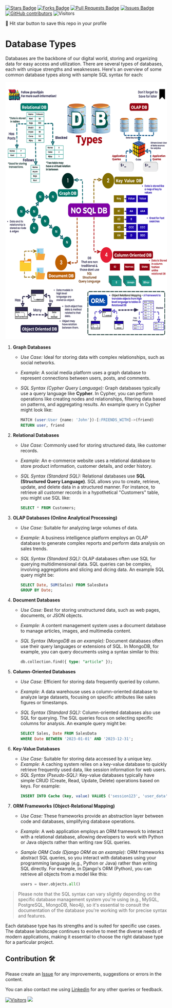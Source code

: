 <a href="https://github.com/drshahizan/BDM/stargazers"><img src="https://img.shields.io/github/stars/drshahizan/BDM" alt="Stars Badge"/></a>
<a href="https://github.com/drshahizan/BDM/network/members"><img src="https://img.shields.io/github/forks/drshahizan/BDM" alt="Forks Badge"/></a>
<a href="https://github.com/drshahizan/BDM/pulls"><img src="https://img.shields.io/github/issues-pr/drshahizan/BDM" alt="Pull Requests Badge"/></a>
<a href="https://github.com/drshahizan/BDM"><img src="https://img.shields.io/github/issues/drshahizan/BDM" alt="Issues Badge"/></a>
<a href="https://github.com/drshahizan/BDM/graphs/contributors"><img alt="GitHub contributors" src="https://img.shields.io/github/contributors/drshahizan/BDM?color=2b9348"></a>
![Visitors](https://api.visitorbadge.io/api/visitors?path=https%3A%2F%2Fgithub.com%2Fdrshahizan%2BDM&labelColor=%23d9e3f0&countColor=%23697689&style=flat)

🌟 Hit star button to save this repo in your profile

# Database Types

Databases are the backbone of our digital world, storing and organizing data for easy access and utilization. There are several types of databases, each with unique strengths and weaknesses. Here's an overview of some common database types along with sample SQL syntax for each:

<p align="center">
<img src="../images/Db.gif"  height="800" />
</p>

1. **Graph Databases**
    - *Use Case:* Ideal for storing data with complex relationships, such as social networks.
    - *Example:* A social media platform uses a graph database to represent connections between users, posts, and comments.
    - *SQL Syntax (Cypher Query Language):*
      Graph databases typically use a query language like **Cypher**. In Cypher, you can perform operations like creating nodes and relationships, filtering data based on patterns, and aggregating results. An example query in Cypher might look like:

    
        ```sql
        MATCH (user:User {name: 'John'})-[:FRIENDS_WITH]->(friend)
        RETURN user, friend
        ```

2. **Relational Databases**
    - *Use Case:* Commonly used for storing structured data, like customer records.
    - *Example:* An e-commerce website uses a relational database to store product information, customer details, and order history.
    - *SQL Syntax (Standard SQL):*
      Relational databases use **SQL (Structured Query Language)**. SQL allows you to create, retrieve, update, and delete data in a structured manner. For instance, to retrieve all customer records in a hypothetical "Customers" table, you might use SQL like:

        ```sql
        SELECT * FROM Customers;
        ```

3. **OLAP Databases (Online Analytical Processing)**
    - *Use Case:* Suitable for analyzing large volumes of data.
    - *Example:* A business intelligence platform employs an OLAP database to generate complex reports and perform data analysis on sales trends.
    - *SQL Syntax (Standard SQL):*
    OLAP databases often use SQL for querying multidimensional data. SQL queries can be complex, involving aggregations and slicing and dicing data. An example SQL query might be:

        ```sql
        SELECT Date, SUM(Sales) FROM SalesData
        GROUP BY Date;
        ```

4. **Document Databases**
    - *Use Case:* Best for storing unstructured data, such as web pages, documents, or JSON objects.
    - *Example:* A content management system uses a document database to manage articles, images, and multimedia content.
    - *SQL Syntax (MongoDB as an example):*
    Document databases often use their query languages or extensions of SQL. In MongoDB, for example, you can query documents using a syntax similar to this:

        ```sql
        db.collection.find({ type: "article" });
        ```

5. **Column-Oriented Databases**
    - *Use Case:* Efficient for storing data frequently queried by column.
    - *Example:* A data warehouse uses a column-oriented database to analyze large datasets, focusing on specific attributes like sales figures or timestamps.
    - *SQL Syntax (Standard SQL):*
    Column-oriented databases also use SQL for querying. The SQL queries focus on selecting specific columns for analysis. An example query might be:

        ```sql
        SELECT Sales, Date FROM SalesData
        WHERE Date BETWEEN '2023-01-01' AND '2023-12-31';
        ```

6. **Key-Value Databases**
    - *Use Case:* Suitable for storing data accessed by a unique key.
    - *Example:* A caching system relies on a key-value database to quickly retrieve frequently used data, like session information for web users.
    - *SQL Syntax (Pseudo-SQL):*
    Key-value databases typically have simple CRUD (Create, Read, Update, Delete) operations based on keys. For example:
        ```sql
        INSERT INTO Cache (key, value) VALUES ('session123', 'user_data');
        ```

7. **ORM Frameworks (Object-Relational Mapping)**
    - *Use Case:* These frameworks provide an abstraction layer between code and databases, simplifying database operations.
    - *Example:* A web application employs an ORM framework to interact with a relational database, allowing developers to work with Python or Java objects rather than writing raw SQL queries.
    - *Sample ORM Code (Django ORM as an example):*
    ORM frameworks abstract SQL queries, so you interact with databases using your programming language (e.g., Python or Java) rather than writing SQL directly. For example, in Django's ORM (Python), you can retrieve all objects from a model like this:

        ```python
        users = User.objects.all()
        ```

> Please note that the SQL syntax can vary slightly depending on the specific database management system you're using (e.g., MySQL, PostgreSQL, MongoDB, Neo4j), so it's essential to consult the documentation of the database you're working with for precise syntax and features.

Each database type has its strengths and is suited for specific use cases. The database landscape continues to evolve to meet the diverse needs of modern applications, making it essential to choose the right database type for a particular project.

## Contribution 🛠️
Please create an [Issue](https://github.com/drshahizan/BDM/issues) for any improvements, suggestions or errors in the content.

You can also contact me using [Linkedin](https://www.linkedin.com/in/drshahizan/) for any other queries or feedback.

[![Visitors](https://api.visitorbadge.io/api/visitors?path=https%3A%2F%2Fgithub.com%2Fdrshahizan&labelColor=%23697689&countColor=%23555555&style=plastic)](https://visitorbadge.io/status?path=https%3A%2F%2Fgithub.com%2Fdrshahizan)
![](https://hit.yhype.me/github/profile?user_id=81284918)

